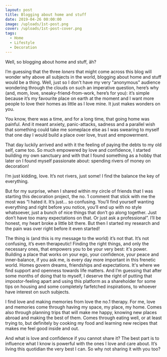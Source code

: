 ```yaml
---
layout: post
title: Blogging about home and stuff
date: 2019-04-26 00:00:00
image: /uploads/1st-post.png
cover: /uploads/1st-post-cover.png
tags:
  - Home
  - Lifestyle
  - Decoration
---
```


Well, so blogging about home and stuff, &atilde;h?

I’m guessing that the three *loners* that might come across this blog will wonder why above all subjects in the world, blogging about home and stuff would be a thing. Well, just so I don't have my very "anonymous" audience wondering through the clouds on such an imperative question, here’s why (and, mom, love, sneaky-friend-from-work, here’s for you): it’s simple because it’s my favourite place on earth at the moment and I want more people to love their homes as little as I love mine. It just makes wonders on you.

You know, there was a time, and for a long time, that going home was painful. And it meant anxiety, panic-attacks, sadness and a parallel wish that something could take me someplace else as I was swearing to myself that one day I would build a place over love, trust and empowerment.

That day luckily arrived and with it the feeling of paying the debts to my old self, came too. So much empowered by love and confidence, I started building my own sanctuary and with that I found something as a hobby that later on I found myself passionate about: spending rivers of money on decoration\!

I’m just kidding, love. It’s not rivers, just some\! I find the balance the key of everything.

But for my surprise, when I shared within my circle of friends that I was starting this decoration project, the no. 1 comment that stick with me the most was “I hated it. It’s just… so confusing. You’ll find yourself wanting everything and right before you notice, you’ll end up with no style whatsoever, just a bunch of nice things that don’t go along together. Just don’t have too many expectations on that. Or just ask a professional”. I’ll be honest, my heart broke a little bit there. But then I started my research and the pain was over right before it even started\!

The thing is (and this is my message to the world) it’s not that. It’s not confusing, it’s even therapeutic\! Finding the right things, and only the necessary ones, that empowers you to be your very best: it's power. Building a place that works on your ego, your confidence, your peace and inner-balance, if you ask me, is every day more important in this frenetic world. Homes govern dreams, friendships and expectations. It's where we find support and openness towards life matters. And I’m guessing that after some months of doing that to myself, I deserve the right of putting that impostor-feeling apart and using this platform as a shareholder for some tips on housing and some completely farfetched inspirations, to whoever have interest on such subjects.

I find love and making memories from love the no.1 therapy. For me, love and memories come through having my space, my place, my home. Comes also through planning trips that will make me happy, knowing new places abroad and making the best of them. Comes through eating well, or at least trying to, but definitely by cooking my food and learning new recipes that makes me feel good inside and out.

And what is love and confidence if you cannot share it? The best part is to influence what I know is powerful with the ones I love and care about. It’s living this quotidian the very best I can. So why not sharing it with you too?